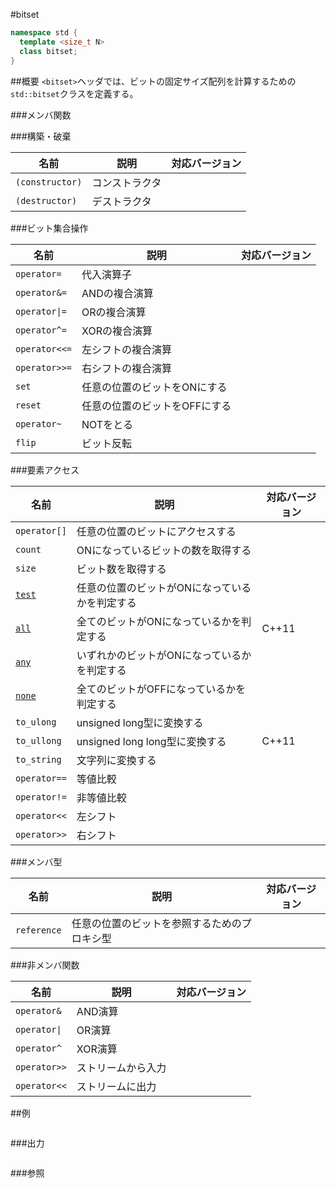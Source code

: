 #bitset
```cpp
namespace std {
  template <size_t N>
  class bitset;
}
```

##概要
`<bitset>`ヘッダでは、ビットの固定サイズ配列を計算するための`std::bitset`クラスを定義する。

###メンバ関数

###構築・破棄

| 名前 | 説明 | 対応バージョン |
|----------------------------|----------------------------------------------------------|-------|
| `(constructor)` | コンストラクタ | |
| `(destructor)` | デストラクタ | |


###ビット集合操作

| 名前 | 説明 | 対応バージョン |
|----------------------------|----------------------------------------------------------|-------|
| `operator=` | 代入演算子 | |
| `operator&=` | ANDの複合演算 | |
| <code>operator&#x7C;=</code> | ORの複合演算 | |
| `operator^=` | XORの複合演算 | |
| `operator<<=` | 左シフトの複合演算 | |
| `operator>>=` | 右シフトの複合演算 | |
| `set` | 任意の位置のビットをONにする | |
| `reset` | 任意の位置のビットをOFFにする | |
| `operator~` | NOTをとる | |
| `flip` | ビット反転 | |


###要素アクセス

| 名前 | 説明 | 対応バージョン |
|----------------------------|----------------------------------------------------------|-------|
| `operator[]` | 任意の位置のビットにアクセスする | |
| `count` | ONになっているビットの数を取得する | |
| `size` | ビット数を取得する | |
| [`test`](./bitset/test.md) | 任意の位置のビットがONになっているかを判定する | |
| [`all`](./bitset/all.md)   | 全てのビットがONになっているかを判定する       | C++11 |
| [`any`](./bitset/any.md)   | いずれかのビットがONになっているかを判定する   | |
| [`none`](./bitset/none.md) | 全てのビットがOFFになっているかを判定する      | |
| `to_ulong` | unsigned long型に変換する | |
| `to_ullong` | unsigned long long型に変換する | C++11 |
| `to_string` | 文字列に変換する | |
| `operator==` | 等値比較 | |
| `operator!=` | 非等値比較 | |
| `operator<<` | 左シフト | |
| `operator>>` | 右シフト | |

###メンバ型

| 名前 | 説明 | 対応バージョン |
|-------------|----------------------------------------------|-------|
| `reference` | 任意の位置のビットを参照するためのプロキシ型 | |

###非メンバ関数

| 名前 | 説明 | 対応バージョン |
|-------------------------|-------------|-------|
| `operator&` | AND演算 | |
| <code>operator&#x7C;</code> | OR演算 | |
| `operator^` | XOR演算 | |
| `operator>>` | ストリームから入力 | |
| `operator<<` | ストリームに出力 | |


##例
```cpp
```

###出力
```cpp
```

###参照

